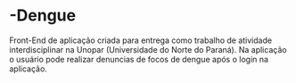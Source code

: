 # -Dengue
Front-End de aplicação criada para entrega como trabalho de atividade interdisciplinar na Unopar (Universidade do Norte do Paraná). Na aplicação o usuário pode realizar denuncias de focos de dengue após o login na aplicação.
